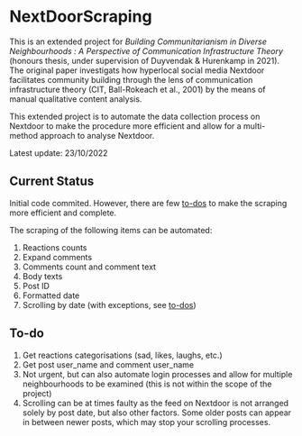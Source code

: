 # NextDoorScraping
This is an extended project for <em> Building Communitarianism in Diverse Neighbourhoods : A Perspective of Communication Infrastructure Theory </em> (honours thesis, under supervision of Duyvendak & Hurenkamp in 2021). The original paper investigats how hyperlocal social media Nextdoor facilitates community building through the lens of communication infrastructure theory (CIT, Ball-Rokeach et al., 2001) by the means of manual qualitative content analysis. 

This extended project is to automate the data collection process on Nextdoor to make the procedure more efficient and allow for a multi-method approach to analyse Nextdoor. 

Latest update: 23/10/2022

## Current Status
Initial code commited. However, there are few [to-dos](https://github.com/jyeungtin/NextDoorScraping/edit/main/README.md#to-do) to make the scraping more efficient and complete. 

The scraping of the following items can be automated:

1. Reactions counts
2. Expand comments 
3. Comments count and comment text
4. Body texts
5. Post ID
6. Formatted date 
7. Scrolling by date (with exceptions, see [to-dos](https://github.com/jyeungtin/NextDoorScraping/edit/main/README.md#to-do))

## To-do
1. Get reactions categorisations (sad, likes, laughs, etc.)
2. Get post user_name and comment user_name 
3. Not urgent, but can also automate login processes and allow for multiple neighbourhoods to be examined (this is not within the scope of the project)
4. Scrolling can be at times faulty as the feed on Nextdoor is not arranged solely by post date, but also other factors. Some older posts can appear in between newer posts, which may stop your scrolling processes. 
